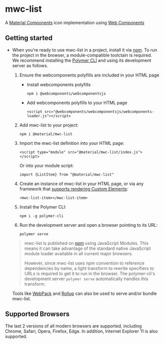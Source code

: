 # mwc-list
A [Material Components](https://material.io/components/) icon implementation using [Web Components](https://www.webcomponents.org/introduction)

## Getting started

* When you're ready to use mwc-list in a project, install it via [npm](https://www.npmjs.com/). To run the project in the browser, a module-compatible toolctain is required. We recommend installing the [Polymer CLI](https://github.com/Polymer/polymer-cli) and using its development server as follows.

  1. Ensure the webcomponents polyfills are included in your HTML page

      - Install webcomponents polyfills

          ```npm i @webcomponents/webcomponentsjs```

      - Add webcomponents polyfills to your HTML page

          ```<script src="@webcomponents/webcomponentsjs/webcomponents-loader.js"></script>```

  1. Add mwc-list to your project:

      ```npm i @material/mwc-list```

  1. Import the mwc-list definition into your HTML page:

      ```<script type="module" src="@material/mwc-list/index.js"></script>```

      Or into your module script:

      ```import {ListItem} from "@material/mwc-list"```

  1. Create an instance of mwc-list in your HTML page, or via any framework that [supports rendering Custom Elements](https://custom-elements-everywhere.com/):

      ```<mwc-list-item></mwc-list-item>```

  1. Install the Polymer CLI:

      ```npm i -g polymer-cli```

  1. Run the development server and open a browser pointing to its URL:

      ```polymer serve```

  > mwc-list is published on [npm](https://www.npmjs.com/package/@material/mwc-list) using JavaScript Modules.
  This means it can take advantage of the standard native JavaScript module loader available in all current major browsers.
  >
  > However, since mwc-list uses npm convention to reference dependencies by name, a light transform to rewrite specifiers to URLs is required to get it to run in the browser. The polymer-cli's development server `polymer serve` automatically handles this transform.

  Tools like [WebPack](https://webpack.js.org/) and [Rollup](https://rollupjs.org/) can also be used to serve and/or bundle mwc-list.

## Supported Browsers

The last 2 versions of all modern browsers are supported, including
Chrome, Safari, Opera, Firefox, Edge. In addition, Internet Explorer 11 is also supported.
